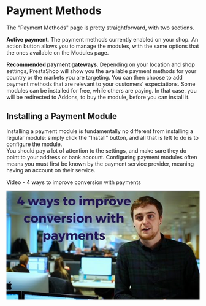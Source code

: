 # Payment Methods

The "Payment Methods" page is pretty straightforward, with two sections.

**Active payment**. The payment methods currently enabled on your shop. An action button allows you to manage the modules, with the same options that the ones available on the Modules page.

**Recommended payment gateways**. Depending on your location and shop settings, PrestaShop will show you the available payment methods for your country or the markets you are targeting. You can then choose to add payment methods that are relevant to your customers' expectations. Some modules can be installed for free, while others are paying. In that case, you will be redirected to Addons, to buy the module, before you can install it.

## Installing a Payment Module <a href="#paymentmethods-installingapaymentmodule" id="paymentmethods-installingapaymentmodule"></a>

Installing a payment module is fundamentally no different from installing a regular module: simply click the "Install" button, and all that is left to do is to configure the module.\
You should pay a lot of attention to the settings, and make sure they do point to your address or bank account. Configuring payment modules often means you must first be known by the payment service provider, meaning having an account on their service.

Video - 4 ways to improve conversion with payments

[![](<../../../.gitbook/assets/51839799 (7) (7) (3).png>)](https://www.youtube.com/watch?v=i\_wwnGt7JKM\&list=PLyZYn1MMU7-xT-L\_zUyGnRBJmAuP6uc-c\&index=19)

